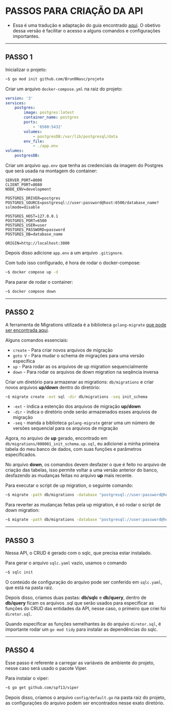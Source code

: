 # **PASSOS PARA CRIAÇÃO DA API**

* Essa é uma tradução e adaptação do guia encontrado [aqui](https://codevoweb.com/golang-crud-restful-api-with-sqlc-and-postgresql/). O obetivo dessa versão é facilitar o acesso a alguns comandos e configurações importantes.

---

## **PASSO 1**

Inicializar o projeto:

```bash
~$ go mod init github.com/Brun0Nasc/projeto
```

Criar um arquivo `docker-compose.yml` na raiz do projeto:

```yml
version: '3'
services:
    postgres:
        image: postgres:latest
        container_name: postgres
        ports:
            - '6500:5432'
        volumes:
            - postgresDB:/var/lib/postgresql/data
        env_file:
            - ./app.env
volumes:
    postgresDB:
```

Criar um arquivo `app.env` que tenha as credenciais da imagem do Postgres que será usada na montagem do container:

```dotenv
SERVER_PORT=8000
CLIENT_PORT=8080
NODE_ENV=development

POSTGRES_DRIVER=postgres
POSTGRES_SOURCE=postgresql://user:password@host:6500/database_name?sslmode=disable

POSTGRES_HOST=127.0.0.1
POSTGRES_PORT=6500
POSTGRES_USER=user
POSTGRES_PASSWORD=password
POSTGRES_DB=database_name

ORIGIN=http://localhost:3000
```

Depois disso adicione `app.env` a um arquivo `.gitignore`.

Com tudo isso configurado, é hora de rodar o docker-compose:

```bash
~$ docker compose up -d
```

Para parar de rodar o container:

```bash
~$ docker compose down
```

---

## **PASSO 2**

A ferramenta de Migrations utilizada é a biblioteca `golang-migrate` [que pode ser encontrada aqui](https://github.com/golang-migrate/migrate/tree/master/cmd/migrate).

Alguns comandos essenciais:

* `create` - Para criar novos arquivos de migração
* `goto V` - Para mudar o schema de migrações para uma versão específica
* `up` - Para rodar as os arquivos de up migration sequencialmente
* `down` - Para rodar os arquivos de down migration na seqência inversa

Criar um diretório para armazenar as migrations: `db/migrations` e criar novos arquivos **up/down** dentro do diretório:

```bash
~$ migrate create -ext sql -dir db/migrations -seq init_schema
```

* `-ext` - indica a estenção dos arquivos de migração **up/down**
* `-dir` - indica o diretório onde serão armazenados esses arquivos de migração
* `-seq` - manda a biblioteca `golang-migrate` gerar uma um número de versões sequencial para os arquivos de migração

Agora, no arquivo de **up** gerado, encontrado em `db/migrations/000001_init_schema.up.sql`, eu adicionei a minha primeira tabela do meu banco de dados, com suas funções e parâmetros especificados.

No arquivo **down**, os comandos devem desfazer o que é feito no arquivo de criação das tabelas, isso permite voltar a uma versão anterior do banco, desfazendo as mudanças feitas no arquivo **up** mais recente.

Para executar o script de up migration, o seguinte comando:

```bash
~$ migrate -path db/migrations -database "postgresql://user:password@host:6500database_name?sslmode=disable" -verbose up
```

Para reverter as mudanças feitas pela up migration, é só rodar o script de down migration:

```bash
~$ migrate -path db/migrations -database "postgresql://user:password@host:6500database_name?sslmode=disable" -verbose down
```

---

## **PASSO 3**

Nessa API, o CRUD é gerado com o sqlc, que precisa estar instalado.

Para gerar o arquivo `sqlc.yaml` vazio, usamos o comando

```bash
~$ sqlc init
```

O conteúdo de configuração do arquivo pode ser conferido em `sqlc.yaml`, que está na pasta raiz.

Depois disso, criamos duas pastas: **db/sqlc** e **db/query**, dentro de **db/query** ficam os arquivos .sql que serão usados para especificar as funções do CRUD das entidades da API, nesse caso, o primeiro que criei foi `diretor.sql`.

Quando especificar as funções semelhantes às do arquivo `diretor.sql`, é importante rodar um `go mod tidy` para instalar as dependências do sqlc.

---

## **PASSO 4**

Esse passo é referente a carregar as variáveis de ambiente do projeto, nesse caso será usado o pacote Viper.

Para instalar o viper:

```bash
~$ go get github.com/spf13/viper
```

Depois disso, criamos o arquivo `config/default.go` na pasta raiz do projeto, as configurações do arquivo podem ser encontrados nesse exato diretório.
